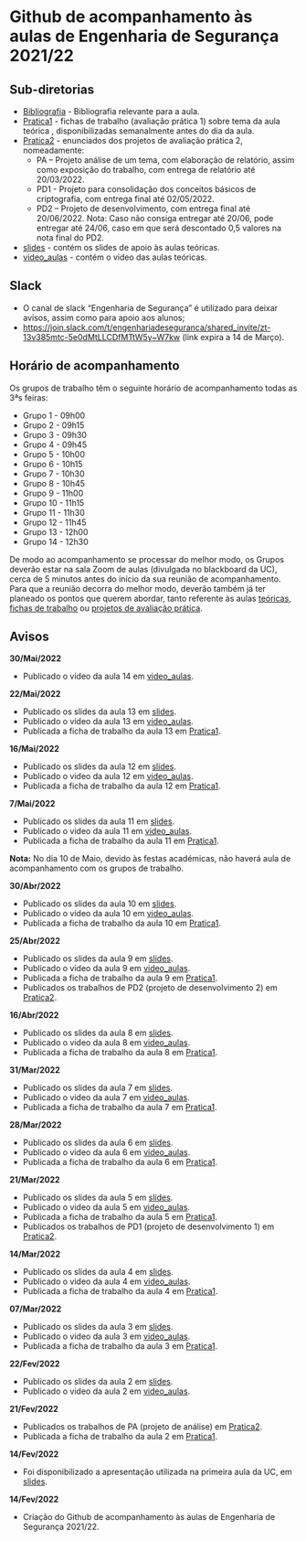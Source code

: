 # Github de acompanhamento às aulas de Engenharia de Segurança 2021/22

## Sub-diretorias

- [Bibliografia](Bibliografia) - Bibliografia relevante para a aula.
- [Pratica1](Pratica1) - fichas de trabalho (avaliação prática 1) sobre tema da aula teórica , disponibilizadas semanalmente antes do dia da aula.
- [Pratica2](Pratica2) - enunciados dos projetos de avaliação prática 2, nomeadamente:
    - PA – Projeto análise de um tema, com elaboração de relatório, assim como exposição do trabalho, com entrega de relatório até 20/03/2022.
    - PD1 - Projeto para consolidação dos conceitos básicos de criptografia, com entrega final até 02/05/2022.
  - PD2 – Projeto de desenvolvimento, com entrega final até 20/06/2022. Nota: Caso não consiga entregar até 20/06, pode entregar até 24/06, caso em que será descontado 0,5 valores na nota final do PD2.
- [slides](slides) - contém os slides de apoio às aulas teóricas.
- [video_aulas](video_aulas) - contém o video das aulas teóricas.


## Slack

+ O canal de slack “Engenharia de Segurança” é utilizado para deixar avisos, assim como para apoio aos alunos;
+ https://join.slack.com/t/engenhariadeseguranca/shared_invite/zt-13v385mtc-5e0dMtLLCDfMTtW5y~W7kw (link expira a 14 de Março). 


## Horário de acompanhamento

Os grupos de trabalho têm o seguinte horário de acompanhamento todas as 3ªs feiras:

+ Grupo 1 - 09h00
+ Grupo 2 - 09h15
+ Grupo 3 - 09h30
+ Grupo 4 - 09h45
+ Grupo 5 - 10h00
+ Grupo 6 - 10h15
+ Grupo 7 - 10h30
+ Grupo 8 - 10h45
+ Grupo 9 - 11h00
+ Grupo 10 - 11h15
+ Grupo 11 - 11h30
+ Grupo 12 - 11h45
+ Grupo 13 - 12h00
+ Grupo 14 - 12h30

De modo ao acompanhamento se processar do melhor modo, os Grupos deverão estar na sala Zoom de aulas (divulgada no blackboard da UC), cerca de 5 minutos antes do início da sua reunião de acompanhamento. Para que a reunião decorra do melhor modo, deverão também já ter planeado os pontos que querem abordar, tanto referente às aulas [teóricas](slides), [fichas de trabalho](Pratica1) ou [projetos de avaliação prática](Pratica2).

## Avisos 

**30/Mai/2022**

- Publicado o video da aula 14 em [video_aulas](video_aulas).

**22/Mai/2022**

- Publicado os slides da aula 13 em [slides](slides).
- Publicado o video da aula 13 em [video_aulas](video_aulas).
- Publicada a ficha de trabalho da aula 13 em [Pratica1](Pratica1).

**16/Mai/2022**

- Publicado os slides da aula 12 em [slides](slides).
- Publicado o video da aula 12 em [video_aulas](video_aulas).
- Publicada a ficha de trabalho da aula 12 em [Pratica1](Pratica1).

**7/Mai/2022**

- Publicado os slides da aula 11 em [slides](slides).
- Publicado o video da aula 11 em [video_aulas](video_aulas).
- Publicada a ficha de trabalho da aula 11 em [Pratica1](Pratica1).

**Nota:** No dia 10 de Maio, devido às festas académicas, não haverá aula de acompanhamento com os grupos de trabalho.

**30/Abr/2022**

- Publicado os slides da aula 10 em [slides](slides).
- Publicado o video da aula 10 em [video_aulas](video_aulas).
- Publicada a ficha de trabalho da aula 10 em [Pratica1](Pratica1).

**25/Abr/2022**

- Publicado os slides da aula 9 em [slides](slides).
- Publicado o video da aula 9 em [video_aulas](video_aulas).
- Publicada a ficha de trabalho da aula 9 em [Pratica1](Pratica1).
- Publicados os trabalhos de PD2 (projeto de desenvolvimento 2) em [Pratica2](Pratica2).

**16/Abr/2022**

- Publicado os slides da aula 8 em [slides](slides).
- Publicado o video da aula 8 em [video_aulas](video_aulas).
- Publicada a ficha de trabalho da aula 8 em [Pratica1](Pratica1).

**31/Mar/2022**

- Publicado os slides da aula 7 em [slides](slides).
- Publicado o video da aula 7 em [video_aulas](video_aulas).
- Publicada a ficha de trabalho da aula 7 em [Pratica1](Pratica1).

**28/Mar/2022**

- Publicado os slides da aula 6 em [slides](slides).
- Publicado o video da aula 6 em [video_aulas](video_aulas).
- Publicada a ficha de trabalho da aula 6 em [Pratica1](Pratica1).

**21/Mar/2022**

- Publicado os slides da aula 5 em [slides](slides).
- Publicado o video da aula 5 em [video_aulas](video_aulas).
- Publicada a ficha de trabalho da aula 5 em [Pratica1](Pratica1).
- Publicados os trabalhos de PD1 (projeto de desenvolvimento 1) em [Pratica2](Pratica2).



**14/Mar/2022**

- Publicado os slides da aula 4 em [slides](slides).
- Publicado o video da aula 4 em [video_aulas](video_aulas).
- Publicada a ficha de trabalho da aula 4 em [Pratica1](Pratica1).

**07/Mar/2022**

- Publicado os slides da aula 3 em [slides](slides).
- Publicado o video da aula 3 em [video_aulas](video_aulas).
- Publicada a ficha de trabalho da aula 3 em [Pratica1](Pratica1).

**22/Fev/2022**

- Publicado os slides da aula 2 em [slides](slides).
- Publicado o video da aula 2 em [video_aulas](video_aulas).


**21/Fev/2022**

- Publicados os trabalhos de PA (projeto de análise) em [Pratica2](Pratica2).
- Publicada a ficha de trabalho da aula 2 em [Pratica1](Pratica1).

**14/Fev/2022**

- Foi disponibilizado a apresentação utilizada na primeira aula da UC, em [slides](slides).

**14/Fev/2022**

- Criação do Github de acompanhamento às aulas de Engenharia de Segurança 2021/22.


